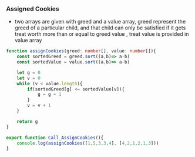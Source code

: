 ### Assigned Cookies
- two arrays are given with greed and a value array, greed represent the greed of a particular child, and that child can only be satisfied if it gets treat worth more than or equal to greed value , treat value is provided in value array

```ts
function assignCookies(greed: number[], value: number[]){
    const sortedGreed = greed.sort((a,b)=> a-b)
    const sortedValue = value.sort((a,b)=> a-b)

    let g = 0
    let v = 0
    while (v < value.length){
        if(sortedGreed[g] <= sortedValue[v]){
            g = g + 1
        }
        v = v + 1 
    }

    return g
}

export function Call_AssignCookies(){
    console.log(assignCookies([1,5,3,3,4], [4,2,1,2,1,3]))
}

```
